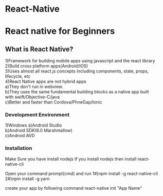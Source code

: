 # React-Native
<h1>React native for Beginners</h1>

<h2>What is React Native?</h2>

1)Framework for building mobile apps using javascript and the react library<br>
2)Build cross platform apps(Android/IOS)<br>
3)Uses almost all react.js concepts including components, state, props, lifecycle, etc<br>
4)React Native apps are not hybrid apps<br>
  a)They don't run in webview.<br>
  b)They uses the same fundamental building blocks as a native app built with swift/Objective-C/java<br>
  c)Better and faster than Cordova/PhneGap/Ionic<br>


<h3>Development Environment</h3>
1)Windows
  a)Android Studio<br>
  b)Android SDK(6.0 Marshmallow)<br>
  c)Android AVD<br>


<h3>Installation</h3>
Make Sure you have install nodejs
If you install nodejs then install react-native-cli

Open your command prompt(cmd) and run
1#)npm install -g react-native-cli
2#)npm install -g yarn

create your app by following command
react-native init "App Name"
